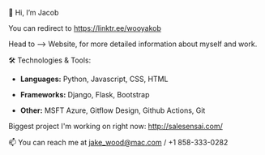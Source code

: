 👋 Hi, I’m Jacob

You can redirect to  https://linktr.ee/wooyakob

Head to --> Website, for more detailed information about myself and work.

🛠️ Technologies & Tools: 

- **Languages:** Python, Javascript, CSS, HTML

- **Frameworks:**  Django, Flask, Bootstrap

- **Other:** MSFT Azure, Gitflow Design, Github Actions, Git

Biggest project I'm working on right now: http://salesensai.com/

📫 You can reach me at jake_wood@mac.com / +1 858-333-0282
